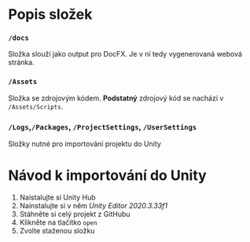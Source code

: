 # Popis složek
### `/docs`
Složka slouží jako output pro DocFX. Je v ní tedy vygenerovaná webová stránka.
### `/Assets`
Složka se zdrojovým kódem. **Podstatný** zdrojový kód se nachází v `/Assets/Scripts`.
### `/Logs`,`/Packages`, `/ProjectSettings`, `/UserSettings`
Složky nutné pro importování projektu do Unity

# Návod k importování do Unity
1. Naistalujte si Unity Hub
2. Nainstalujte si v něm _Unity Editor 2020.3.33f1_
3. Stáhněte si celý projekt z GitHubu
4. Klikněte na tlačítko `open`
5. Zvolte staženou složku
